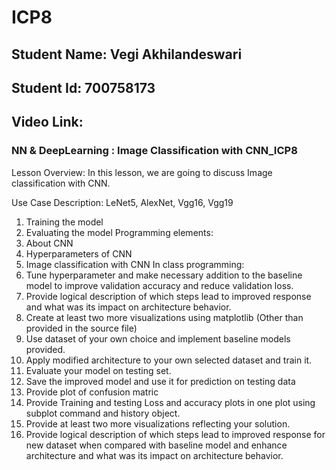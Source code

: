 # ICP8
## Student Name: Vegi Akhilandeswari
## Student Id: 700758173
## Video Link: 

### NN & DeepLearning : Image Classification with CNN_ICP8
Lesson Overview:
In this lesson, we are going to discuss Image classification with CNN.

Use Case Description:
LeNet5, AlexNet, Vgg16, Vgg19

1. Training the model
2. Evaluating the model
Programming elements:
1. About CNN
2. Hyperparameters of CNN
3. Image classification with CNN
In class programming:
1. Tune hyperparameter and make necessary addition to the baseline model to improve validation accuracy 
and reduce validation loss. 
2. Provide logical description of which steps lead to improved response and what was its impact on 
architecture behavior.
3. Create at least two more visualizations using matplotlib (Other than provided in the source file)
4. Use dataset of your own choice and implement baseline models provided.
5. Apply modified architecture to your own selected dataset and train it.
6. Evaluate your model on testing set.
7. Save the improved model and use it for prediction on testing data
8. Provide plot of confusion matric
9. Provide Training and testing Loss and accuracy plots in one plot using subplot command and history object.
10. Provide at least two more visualizations reflecting your solution. 
11. Provide logical description of which steps lead to improved response for new dataset when compared with 
baseline model and enhance architecture and what was its impact on architecture behavior.
